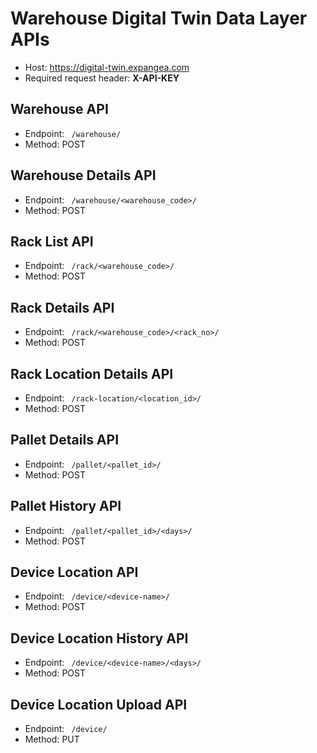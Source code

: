 # Warehouse Digital Twin Data Layer APIs

- Host: https://digital-twin.expangea.com
- Required request header: **X-API-KEY**

## Warehouse API
- Endpoint: ``` /warehouse/```
- Method: POST

## Warehouse Details API
- Endpoint: ``` /warehouse/<warehouse_code>/```
- Method: POST

## Rack List API
- Endpoint: ``` /rack/<warehouse_code>/```
- Method: POST

## Rack Details API
- Endpoint: ``` /rack/<warehouse_code>/<rack_no>/```
- Method: POST

## Rack Location Details API
- Endpoint: ``` /rack-location/<location_id>/```
- Method: POST

## Pallet Details API
- Endpoint: ``` /pallet/<pallet_id>/```
- Method: POST

## Pallet History API
- Endpoint: ``` /pallet/<pallet_id>/<days>/```
- Method: POST

## Device Location API
- Endpoint: ``` /device/<device-name>/```
- Method: POST

## Device Location History API
- Endpoint: ``` /device/<device-name>/<days>/```
- Method: POST

## Device Location Upload API
- Endpoint: ``` /device/```
- Method: PUT
